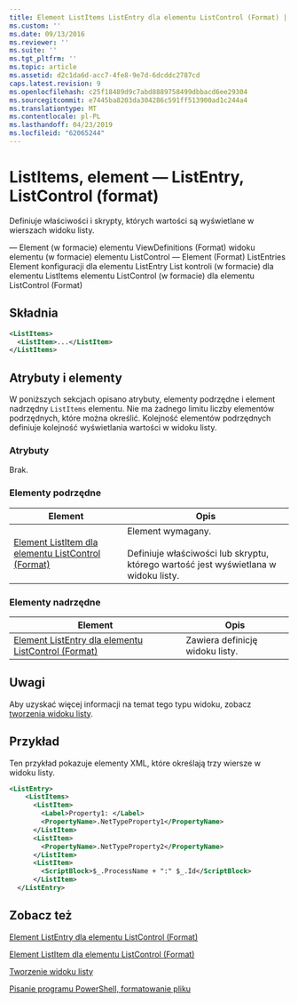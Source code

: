 ```yaml
---
title: Element ListItems ListEntry dla elementu ListControl (Format) | Dokumentacja firmy Microsoft
ms.custom: ''
ms.date: 09/13/2016
ms.reviewer: ''
ms.suite: ''
ms.tgt_pltfrm: ''
ms.topic: article
ms.assetid: d2c1da6d-acc7-4fe8-9e7d-6dcddc2787cd
caps.latest.revision: 9
ms.openlocfilehash: c25f18489d9c7abd8889758499dbbacd6ee29304
ms.sourcegitcommit: e7445ba8203da304286c591ff513900ad1c244a4
ms.translationtype: MT
ms.contentlocale: pl-PL
ms.lasthandoff: 04/23/2019
ms.locfileid: "62065244"
---
```

# <a name="listitems-element-for-listentry-for-listcontrol-format"></a>ListItems, element — ListEntry, ListControl (format)

Definiuje właściwości i skrypty, których wartości są wyświetlane w wierszach widoku listy.

— Element (w formacie) elementu ViewDefinitions (Format) widoku elementu (w formacie) elementu ListControl — Element (Format) ListEntries Element konfiguracji dla elementu ListEntry List kontroli (w formacie) dla elementu ListItems elementu ListControl (w formacie) dla elementu ListControl (Format)

## <a name="syntax"></a>Składnia

```xml
<ListItems>
  <ListItem>...</ListItem>
</ListItems>
```

## <a name="attributes-and-elements"></a>Atrybuty i elementy

W poniższych sekcjach opisano atrybuty, elementy podrzędne i element nadrzędny `ListItems` elementu. Nie ma żadnego limitu liczby elementów podrzędnych, które można określić. Kolejność elementów podrzędnych definiuje kolejność wyświetlania wartości w widoku listy.

### <a name="attributes"></a>Atrybuty

Brak.

### <a name="child-elements"></a>Elementy podrzędne

|Element|Opis|
|-------------|-----------------|
|[Element ListItem dla elementu ListControl (Format)](./listitem-element-for-listitems-for-listcontrol-format.md)|Element wymagany.<br /><br /> Definiuje właściwości lub skryptu, którego wartość jest wyświetlana w widoku listy.|

### <a name="parent-elements"></a>Elementy nadrzędne

|Element|Opis|
|-------------|-----------------|
|[Element ListEntry dla elementu ListControl (Format)](./listentry-element-for-listcontrol-format.md)|Zawiera definicję widoku listy.|

## <a name="remarks"></a>Uwagi

Aby uzyskać więcej informacji na temat tego typu widoku, zobacz [tworzenia widoku listy](./creating-a-list-view.md).

## <a name="example"></a>Przykład

Ten przykład pokazuje elementy XML, które określają trzy wiersze w widoku listy.

```xml
<ListEntry>
    <ListItems>
      <ListItem>
        <Label>Property1: </Label>
        <PropertyName>.NetTypeProperty1</PropertyName>
      </ListItem>
      <ListItem>
        <PropertyName>.NetTypeProperty2</PropertyName>
      </ListItem>
      <ListItem>
        <ScriptBlock>$_.ProcessName + ":" $_.Id</ScriptBlock>
      </ListItem>
  </ListEntry>
```

## <a name="see-also"></a>Zobacz też

[Element ListEntry dla elementu ListControl (Format)](./listentry-element-for-listcontrol-format.md)

[Element ListItem dla elementu ListControl (Format)](./listitem-element-for-listitems-for-listcontrol-format.md)

[Tworzenie widoku listy](./creating-a-list-view.md)

[Pisanie programu PowerShell, formatowanie pliku](./writing-a-powershell-formatting-file.md)
